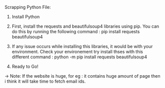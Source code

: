 Scrapping Python File:

1) Install Python
2) First, install the requests and beautifulsoup4 libraries using pip. You can do this by running the following command : pip install requests beautifulsoup4
3) If any issue occurs while installing this libraries, it would be with your environment. Check your environement try install thses with this different command :
   python -m pip install requests beautifulsoup4

4) Ready to Go!

-> Note: If the website is huge, for eg : it contains huge amount of page then i think it will take time to fetch email ids.

